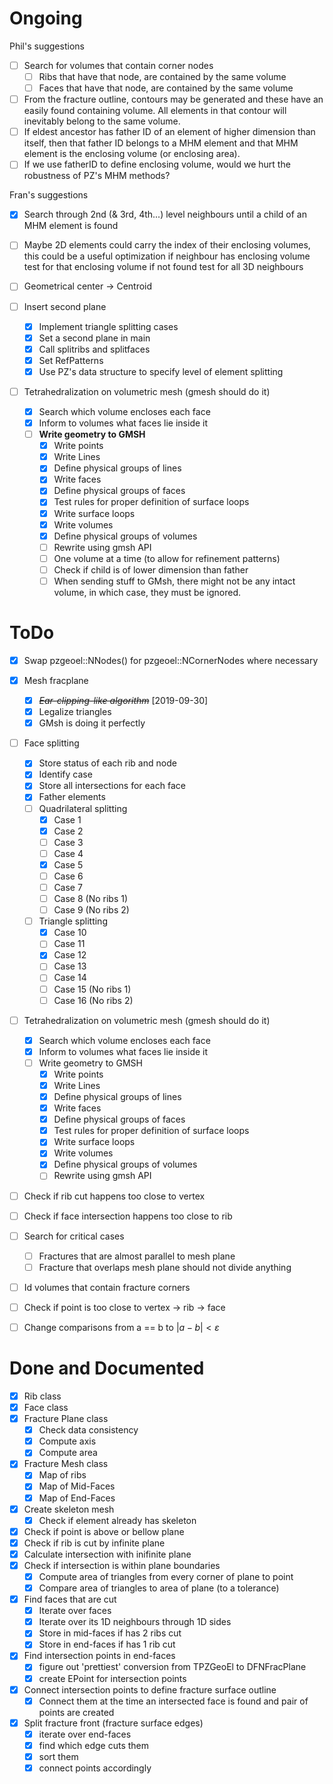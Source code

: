 # Ongoing

Phil's suggestions
- [ ] Search for volumes that contain corner nodes
  - [ ] Ribs that have that node, are contained by the same volume
  - [ ] Faces that have that node, are contained by the same volume
- [ ] From the fracture outline, contours may be generated and these have an easily found containing volume. All elements in that contour will inevitably belong to the same volume.
- [ ] If eldest ancestor has father ID of an element of higher dimension than itself, then that father ID belongs to a MHM element and that MHM element is the enclosing volume (or enclosing area).
- [ ] If we use fatherID to define enclosing volume, would we hurt the robustness of PZ's MHM methods?

Fran's suggestions
- [x] Search through 2nd (& 3rd, 4th...) level neighbours until a child of an MHM element is found
- [ ] Maybe 2D elements could carry the index of their enclosing volumes, this could be a useful optimization
    if neighbour has enclosing volume
        test for that enclosing volume
        if not found
            test for all 3D neighbours



- [ ] Geometrical center -> Centroid
- [ ] Insert second plane
  - [x] Implement triangle splitting cases
  - [x] Set a second plane in main
  - [x] Call splitribs and splitfaces
  - [x] Set RefPatterns
  - [x] Use PZ's data structure to specify level of element splitting
- [ ] Tetrahedralization on volumetric mesh (gmesh should do it) 
  - [x] Search which volume encloses each face
  - [x] Inform to volumes what faces lie inside it 
  - [ ] **Write geometry to GMSH** 
    - [x] Write points 
    - [x] Write Lines 
    - [x] Define physical groups of lines 
    - [x] Write faces 
    - [x] Define physical groups of faces 
    - [x] Test rules for proper definition of surface loops 
    - [x] Write surface loops 
    - [x] Write volumes 
    - [x] Define physical groups of volumes 
    - [ ] Rewrite using gmsh API
    - [ ] One volume at a time (to allow for refinement patterns)
    - [ ] Check if child is of lower dimension than father
    - [ ] When sending stuff to GMsh, there might not be any intact volume, in which case, they must be ignored.
# ToDo
- [X] Swap pzgeoel::NNodes() for pzgeoel::NCornerNodes where necessary
- [x] Mesh fracplane 
  - [X] ~~*Ear-clipping-like algorithm*~~ [2019-09-30] 
  - [x] Legalize triangles 
  - [x] GMsh is doing it perfectly
- [ ] Face splitting 
  - [x] Store status of each rib and node
  - [x] Identify case 
  - [x] Store all intersections for each face 
  - [x] Father elements 
  - [ ] Quadrilateral splitting 
    - [x] Case 1 
    - [x] Case 2 
    - [ ] Case 3 
    - [ ] Case 4
    - [x] Case 5 
    - [ ] Case 6 
    - [ ] Case 7 
    - [ ] Case 8 (No ribs 1) 
    - [ ] Case 9 (No ribs 2) 
  - [ ] Triangle splitting 
    - [x] Case 10 
    - [ ] Case 11 
    - [x] Case 12 
    - [ ] Case 13 
    - [ ] Case 14 
    - [ ] Case 15 (No ribs 1) 
    - [ ] Case 16 (No ribs 2) 
- [ ] Tetrahedralization on volumetric mesh (gmesh should do it) 
  - [x] Search which volume encloses each face
  - [x] Inform to volumes what faces lie inside it 
  - [ ] Write geometry to GMSH 
    - [x] Write points 
    - [x] Write Lines 
    - [x] Define physical groups of lines 
    - [x] Write faces 
    - [x] Define physical groups of faces 
    - [x] Test rules for proper definition of surface loops 
    - [x] Write surface loops 
    - [x] Write volumes 
    - [x] Define physical groups of volumes 
    - [ ] Rewrite using gmsh API
- [ ] Check if rib cut happens too close to vertex 
- [ ] Check if face intersection happens too close to rib 
- [ ] Search for critical cases 
  - [ ] Fractures that are almost parallel to mesh plane 
  - [ ] Fracture that overlaps mesh plane should not divide anything 
- [ ] Id volumes that contain fracture corners 
- [ ] Check if point is too close to vertex -> rib -> face 
- [ ] Change comparisons from a == b to $|a-b|<\varepsilon$


# Done and Documented
- [x] Rib class
- [x] Face class
- [x] Fracture Plane class
  - [x] Check data consistency
  - [x] Compute axis
  - [x] Compute area
- [x] Fracture Mesh class
  - [x] Map of ribs
  - [x] Map of Mid-Faces
  - [x] Map of End-Faces
- [x] Create skeleton mesh
  - [x] Check if element already has skeleton 
- [x] Check if point is above or bellow plane
- [x] Check if rib is cut by infinite plane
- [x] Calculate intersection with inifinite plane
- [x] Check if intersection is within plane boundaries
  - [x] Compute area of triangles from every corner of plane to point
  - [x] Compare area of triangles to area of plane (to a tolerance)
- [x] Find faces that are cut
  - [x] Iterate over faces
  - [x] Iterate over its 1D neighbours through 1D sides
  - [x] Store in mid-faces if has 2 ribs cut
  - [x] Store in end-faces if has 1 rib cut
- [x] Find intersection points in end-faces
  - [x] figure out 'prettiest' conversion from TPZGeoEl to DFNFracPlane
  - [x] create EPoint for intersection points 
- [x] Connect intersection points to define fracture surface outline
  - [x] Connect them at the time an intersected face is found and pair of points are created
- [x] Split fracture front (fracture surface edges)
  - [x] iterate over end-faces
  - [x] find which edge cuts them
  - [x] sort them
  - [x] connect points accordingly

